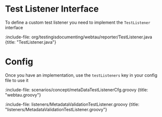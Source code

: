 # Test Listener Interface

To define a custom test listener you need to implement the `TestListener` interface

:include-file: org/testingisdocumenting/webtau/reporter/TestListener.java {title: "TestListener.java"}

# Config

Once you have an implementation, use the `testListeners` key in your config file to use it

:include-file: scenarios/concept/metaDataTestListenerCfg.groovy {title: "webtau.groovy"}

:include-file: listeners/MetadataValidationTestListener.groovy {title: "listeners/MetadataValidationTestListener.groovy"}